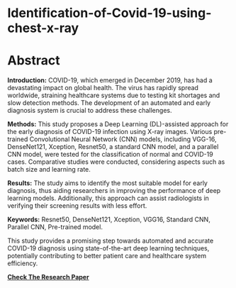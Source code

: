 # Identification-of-Covid-19-using-chest-x-ray

# Abstract

**Introduction:** COVID-19, which emerged in December 2019, has had a devastating impact on global health. The virus has rapidly spread worldwide, straining healthcare systems due to testing kit shortages and slow detection methods. The development of an automated and early diagnosis system is crucial to address these challenges.

**Methods:** This study proposes a Deep Learning (DL)-assisted approach for the early diagnosis of COVID-19 infection using X-ray images. Various pre-trained Convolutional Neural Network (CNN) models, including VGG-16, DenseNet121, Xception, Resnet50, a standard CNN model, and a parallel CNN model, were tested for the classification of normal and COVID-19 cases. Comparative studies were conducted, considering aspects such as batch size and learning rate.

**Results:** The study aims to identify the most suitable model for early diagnosis, thus aiding researchers in improving the performance of deep learning models. Additionally, this approach can assist radiologists in verifying their screening results with less effort.

**Keywords:** Resnet50, DenseNet121, Xception, VGG16, Standard CNN, Parallel CNN, Pre-trained model.

This study provides a promising step towards automated and accurate COVID-19 diagnosis using state-of-the-art deep learning techniques, potentially contributing to better patient care and healthcare system efficiency.


[**Check The Research Paper**](https://drive.google.com/file/d/1ZwP8fnHx8tYpKvNC06P1F0CuKF6VGf22/view?usp=sharing)
